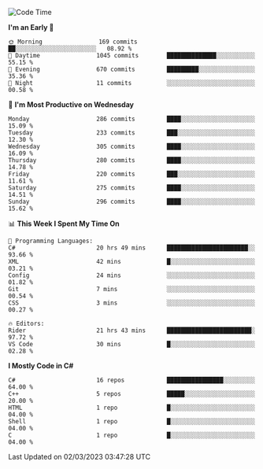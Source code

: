 <!--START_SECTION:waka-->
![Code Time](http://img.shields.io/badge/Code%20Time-962%20hrs%2046%20mins-blue)

**I'm an Early 🐤** 

```text
🌞 Morning                169 commits         ██░░░░░░░░░░░░░░░░░░░░░░░   08.92 % 
🌆 Daytime                1045 commits        ██████████████░░░░░░░░░░░   55.15 % 
🌃 Evening                670 commits         █████████░░░░░░░░░░░░░░░░   35.36 % 
🌙 Night                  11 commits          ░░░░░░░░░░░░░░░░░░░░░░░░░   00.58 % 
```
📅 **I'm Most Productive on Wednesday** 

```text
Monday                   286 commits         ████░░░░░░░░░░░░░░░░░░░░░   15.09 % 
Tuesday                  233 commits         ███░░░░░░░░░░░░░░░░░░░░░░   12.30 % 
Wednesday                305 commits         ████░░░░░░░░░░░░░░░░░░░░░   16.09 % 
Thursday                 280 commits         ████░░░░░░░░░░░░░░░░░░░░░   14.78 % 
Friday                   220 commits         ███░░░░░░░░░░░░░░░░░░░░░░   11.61 % 
Saturday                 275 commits         ████░░░░░░░░░░░░░░░░░░░░░   14.51 % 
Sunday                   296 commits         ████░░░░░░░░░░░░░░░░░░░░░   15.62 % 
```


📊 **This Week I Spent My Time On** 

```text
💬 Programming Languages: 
C#                       20 hrs 49 mins      ███████████████████████░░   93.66 % 
XML                      42 mins             █░░░░░░░░░░░░░░░░░░░░░░░░   03.21 % 
Config                   24 mins             ░░░░░░░░░░░░░░░░░░░░░░░░░   01.82 % 
Git                      7 mins              ░░░░░░░░░░░░░░░░░░░░░░░░░   00.54 % 
CSS                      3 mins              ░░░░░░░░░░░░░░░░░░░░░░░░░   00.27 % 

🔥 Editors: 
Rider                    21 hrs 43 mins      ████████████████████████░   97.72 % 
VS Code                  30 mins             █░░░░░░░░░░░░░░░░░░░░░░░░   02.28 % 
```

**I Mostly Code in C#** 

```text
C#                       16 repos            ████████████████░░░░░░░░░   64.00 % 
C++                      5 repos             █████░░░░░░░░░░░░░░░░░░░░   20.00 % 
HTML                     1 repo              █░░░░░░░░░░░░░░░░░░░░░░░░   04.00 % 
Shell                    1 repo              █░░░░░░░░░░░░░░░░░░░░░░░░   04.00 % 
C                        1 repo              █░░░░░░░░░░░░░░░░░░░░░░░░   04.00 % 
```




 Last Updated on 02/03/2023 03:47:28 UTC
<!--END_SECTION:waka-->
